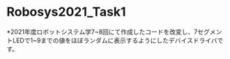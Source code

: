 # Robosys2021_Task1
*2021年度ロボットシステム学7~8回にて作成したコードを改変し、7セグメントLEDで1~9までの値をほぼランダムに表示するようにしたデバイスドライバです。
